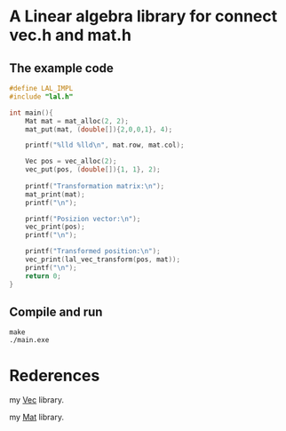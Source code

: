# A Linear algebra library for connect vec.h and mat.h

## The example code
```C
#define LAL_IMPL
#include "lal.h"

int main(){
    Mat mat = mat_alloc(2, 2);
    mat_put(mat, (double[]){2,0,0,1}, 4);

    printf("%lld %lld\n", mat.row, mat.col);

    Vec pos = vec_alloc(2);
    vec_put(pos, (double[]){1, 1}, 2);
    
    printf("Transformation matrix:\n");
    mat_print(mat); 
    printf("\n");

    printf("Posizion vector:\n");
    vec_print(pos);
    printf("\n");

    printf("Transformed position:\n");
    vec_print(lal_vec_transform(pos, mat));
    printf("\n");
    return 0;
}
```

## Compile and run
```console
make
./main.exe
```

# Rederences
my [Vec](https://github.com/domonkosgyomorey/Vec/) library.

my [Mat](https://github.com/domonkosgyomorey/Mat/) library.
